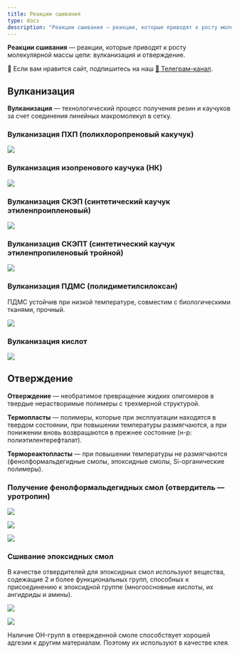 ```yaml
---
title: Реакции сшивания
type: docs
description: "Реакции сшивания — реакции, которые приводят к росту молекулярной массы цепи: вулканизация и отверждение."
---
```


**Реакции сшивания** — реакции, которые приводят к росту молекулярной массы цепи: вулканизация и отверждение.



<div class="pagination-nav__link">🙏 Если вам нравится сайт, подпишитесь на наш <a href="https://t.me/+JfpTv9CJlwQ0MThi">🔗 Телеграм-канал</a>.</div>

## Вулканизация

**Вулканизация** — технологический процесс получения резин и каучуков за счет соединения линейных макромолекул в сетку.

### Вулканизация ПХП (полихлоропреновый какучук)

![](/images/reakcii-sshivaniya/reakcii-sshivaniya_clip_image001_0000.png)

### Вулканизация изопренового каучука (НК)

![](/images/reakcii-sshivaniya/reakcii-sshivaniya_clip_image001_0001.png)

### Вулканизация СКЭП (синтетический каучук этиленпроипленовый)

![](/images/reakcii-sshivaniya/reakcii-sshivaniya_clip_image001_0002.png)

### Вулканизация СКЭПТ (синтетический каучук этиленпропиленовый тройной)

![](/images/reakcii-sshivaniya/reakcii-sshivaniya_clip_image001_0003.png)

### Вулканизация ПДМС (полидиметилсилоксан)

ПДМС устойчив при низкой температуре, совместим с биологическими тканями, прочный.

![](/images/reakcii-sshivaniya/reakcii-sshivaniya_clip_image001_0004.png)

### Вулканизация кислот

![](/images/reakcii-sshivaniya/reakcii-sshivaniya_clip_image001_0005.png)

## Отверждение

**Отверждение** — необратимое превращение жидких олигомеров в твердые нерастворимые полимеры с трехмерной структурой.

**Термопласты** — полимеры, которые при эксплуатации находятся в твердом состоянии, при повышении температуры размягчаются, а при понижении вновь возвращаются в прежнее состояние (н-р: полиэтилентерефталат).

**Термореактопласты** — при повышении температуры не размягчаются (фенолформальдегидные смолы, эпоксидные смолы, Si-органические полимеры).

### Получение фенолформальдегидных смол (отвердитель — уротропин)

![](/images/reakcii-sshivaniya/reakcii-sshivaniya_clip_image001_0006.png)

![](/images/reakcii-sshivaniya/reakcii-sshivaniya_clip_image001_0007.png)

![](/images/reakcii-sshivaniya/reakcii-sshivaniya_clip_image001_0008.png)

### Сшивание эпоксидных смол

В качестве отвердителей для эпоксидных смол используют вещества, содежащие 2 и более функциональных групп, способных к присоединению к эпоксидной группе (многоосновные кислоты, их ангидриды и амины).

![](/images/reakcii-sshivaniya/reakcii-sshivaniya_clip_image001_0009.png)

![](/images/reakcii-sshivaniya/reakcii-sshivaniya_clip_image001_0010.png)

Наличие OH-групп в отвержденной смоле способствует хорошей адгезии к другим материалам. Поэтому их используют в качестве клея.

